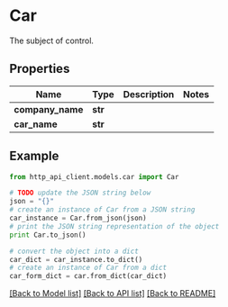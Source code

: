 # Car

The subject of control.

## Properties
Name | Type | Description | Notes
------------ | ------------- | ------------- | -------------
**company_name** | **str** |  | 
**car_name** | **str** |  | 

## Example

```python
from http_api_client.models.car import Car

# TODO update the JSON string below
json = "{}"
# create an instance of Car from a JSON string
car_instance = Car.from_json(json)
# print the JSON string representation of the object
print Car.to_json()

# convert the object into a dict
car_dict = car_instance.to_dict()
# create an instance of Car from a dict
car_form_dict = car.from_dict(car_dict)
```
[[Back to Model list]](../README.md#documentation-for-models) [[Back to API list]](../README.md#documentation-for-api-endpoints) [[Back to README]](../README.md)


